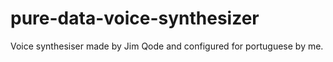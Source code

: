 # pure-data-voice-synthesizer
Voice synthesiser made by Jim Qode and configured for portuguese by me.
